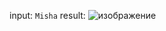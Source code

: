 input: `Misha`
result:
![изображение](https://github.com/StudentPNZGTU/Others/assets/143221017/a735b188-b301-42ac-a526-281e2a48ea07)
